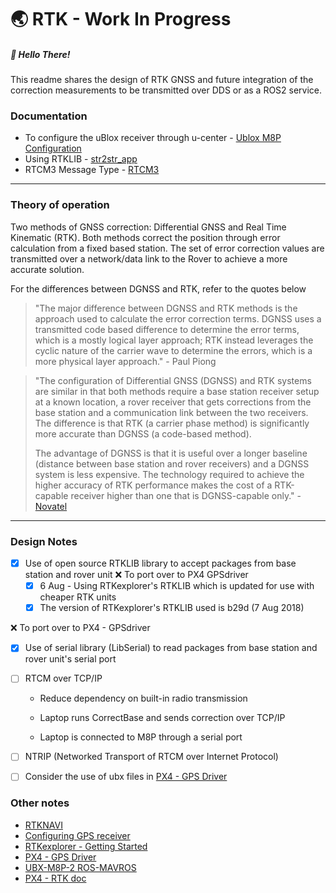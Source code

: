 # :earth_asia: RTK - Work In Progress 

##### :round_pushpin: Hello There!   

This readme shares the design of RTK GNSS and future integration of the correction measurements to be transmitted over DDS or as a ROS2 service. 



### Documentation

- To configure the uBlox receiver through u-center -  [Ublox M8P Configuration](documents/configuration.md)
- Using RTKLIB - [str2str_app](documents/str2str.md)
- RTCM3 Message Type -  [RTCM3](documents/rtcm3.md) 



------



### Theory of operation 

Two methods of GNSS correction: Differential GNSS and Real Time Kinematic (RTK). Both methods correct the position through error calculation from a fixed based station. The set of error correction values are transmitted over a network/data link to the Rover to achieve a more accurate solution.

For the differences between DGNSS and RTK, refer to the quotes below 

> "The major difference between DGNSS and RTK methods is the approach used to calculate the error correction terms. DGNSS uses a transmitted code based difference to determine the error terms, which is a mostly logical layer approach; RTK instead leverages the cyclic nature of the carrier wave to determine the errors, which is a more physical layer approach." - Paul Piong

> "The configuration of Differential GNSS (DGNSS) and RTK systems are similar in that both methods require a base station receiver setup at a known location, a rover receiver that gets corrections from the base station and a communication link between the two receivers. The difference is that RTK (a carrier phase method) is significantly more accurate than DGNSS (a code-based method).
>
> The advantage of DGNSS is that it is useful over a longer baseline (distance between base station and rover receivers) and a DGNSS system is less expensive. The technology required to achieve the higher accuracy of RTK performance makes the cost of a RTK-capable receiver higher than one that is DGNSS-capable only." - [Novatel](https://www.novatel.com/an-introduction-to-gnss/chapter-5-resolving-errors/gnss-data-post-processing/)



------



### Design Notes

- [x] Use of open source RTKLIB library to accept packages from base station and rover unit    :x: To port over to PX4 GPSdriver 
  - [x] 6 Aug - Using RTKexplorer's RTKLIB which is updated for use with cheaper RTK units
  - [x] The version of RTKexplorer's RTKLIB used is b29d (7 Aug 2018)

❌ To port over to PX4 - GPSdriver

- [x] Use of serial library (LibSerial) to read packages from base station and rover unit's serial port

- [ ] RTCM over TCP/IP     

  - Reduce dependency on built-in radio transmission

  - Laptop runs CorrectBase and sends correction over TCP/IP

  - Laptop is connected to M8P through a serial port

    

- [ ] NTRIP (Networked Transport of RTCM over Internet Protocol)

- [ ] Consider the use of ubx files in [PX4 - GPS Driver](https://github.com/PX4/GpsDrivers)



### Other notes

- [RTKNAVI](http://rtkexplorer.com/getting-started-with-rtknavi-2/)
- [Configuring GPS receiver](http://rtkexplorer.com/configuring-the-gps-receiver/)
- [RTKexplorer - Getting Started](http://rtkexplorer.com/how-to/posts-getting-started/)
- [PX4 - GPS Driver](https://github.com/PX4/GpsDrivers)
- [UBX-M8P-2 ROS-MAVROS](https://github.com/AlexisTM/rtk_ros)
- [PX4 - RTK doc](https://dev.px4.io/en/advanced/rtk_gps.html)

